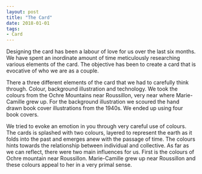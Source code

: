```yaml
---
layout: post
title: "The Card"
date: 2018-01-01
tags: 
- Card
---
```


Designing the card has been a labour of love for us over the last six months. We have spent an inordinate amount of time meticulously researching various elements of the card. The objective has been to create a card that is evocative of who we are as a couple.

There a three different elements of the card that we had to carefully think through. Colour, background illustration and technology. We took the colours from the Ochre Mountains near Roussillon, very near where Marie-Camille grew up. For the background illustration we scoured the hand drawn book cover illustrations from the 1940s. We ended up using four book covers.

We tried to evoke an emotion in you through very careful use of colours. The cards is splashed with two colours, layered to represent the earth as it folds into the past and emerges anew with the passage of time. The colours hints towards the relationship between individual and collective. As far as we can reflect, there were two main influences for us. First is the colours of Ochre mountain near Roussillon. Marie-Camille grew up near Roussillon and these colours appeal to her in a very primal sense. 
